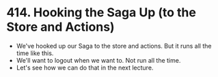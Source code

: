 # 414. Hooking the Saga Up (to the Store and Actions)
- We've hooked up our Saga to the store and actions. But it runs all the time like this.
- We'll want to logout when we want to. Not run all the time.
- Let's see how we can do that in the next lecture. 